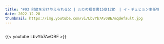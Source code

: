 ```yaml
---
title: "#03 財産を分け与えられる父 | ルカの福音書15章12節　| イ・ギュヒョン主任牧師"
date: 2022-12-28
thumbnail: https://img.youtube.com/vi/LbvYb7AvOBE/mqdefault.jpg
---
```


## <!--more-->

{{< youtube LbvYb7AvOBE >}}

